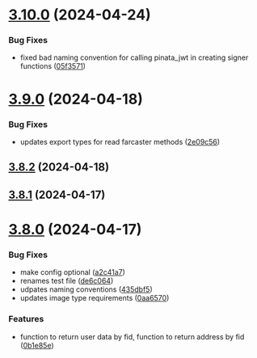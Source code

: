 # [3.10.0](https://github.com/PinataCloud/pinata-fdk/compare/3.9.0...3.10.0) (2024-04-24)


### Bug Fixes

* fixed bad naming convention for calling pinata_jwt in creating signer functions ([05f3571](https://github.com/PinataCloud/pinata-fdk/commit/05f3571471792aac4e54ce5b91b0f573db09224b))



# [3.9.0](https://github.com/PinataCloud/pinata-fdk/compare/3.8.2...3.9.0) (2024-04-18)


### Bug Fixes

* updates export types for read farcaster methods ([2e09c56](https://github.com/PinataCloud/pinata-fdk/commit/2e09c563d2363539cc86194b3d050391533d8d90))



## [3.8.2](https://github.com/PinataCloud/pinata-fdk/compare/3.8.1...3.8.2) (2024-04-18)



## [3.8.1](https://github.com/PinataCloud/pinata-fdk/compare/v3.8.0...3.8.1) (2024-04-17)



# [3.8.0](https://github.com/PinataCloud/pinata-fdk/compare/a2c41a72b837d86cd4d5e4cbf2ea2a11803d0e41...v3.8.0) (2024-04-17)


### Bug Fixes

* make config optional ([a2c41a7](https://github.com/PinataCloud/pinata-fdk/commit/a2c41a72b837d86cd4d5e4cbf2ea2a11803d0e41))
* renames test file ([de6c064](https://github.com/PinataCloud/pinata-fdk/commit/de6c06416d2b0d9269bbdc7c9b9b195f91c22d54))
* udpates naming conventions ([435dbf5](https://github.com/PinataCloud/pinata-fdk/commit/435dbf5ef82dfc5711615098ba586f2c1c41cc8d))
* updates image type requirements ([0aa6570](https://github.com/PinataCloud/pinata-fdk/commit/0aa657007aa00b3e87f194df4c7b23c5db8fc8d3))


### Features

* function to return user data by fid, function to return address by fid ([0b1e85e](https://github.com/PinataCloud/pinata-fdk/commit/0b1e85e59bedc82751494e267c6c1610c87102bf))




